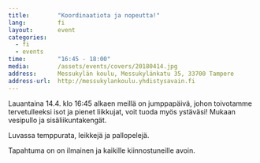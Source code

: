 ```yaml
---
title:        "Koordinaatiota ja nopeutta!"
lang:         fi
layout:       event
categories:
  - fi
  - events
time:         "16:45 - 18:00"
media:        /assets/events/covers/20180414.jpg
address:      Messukylän koulu, Messukylänkatu 35, 33700 Tampere
address-url:  http://messukylankoulu.yhdistysavain.fi
---
```


Lauantaina 14.4. klo 16:45 alkaen meillä on jumppapäivä, johon toivotamme tervetulleeksi isot ja pienet liikkujat, voit tuoda myös ystäväsi! Mukaan vesipullo ja sisäliikuntakengät.

Luvassa temppurata, leikkejä ja pallopelejä.

Tapahtuma on on ilmainen ja kaikille kiinnostuneille avoin.